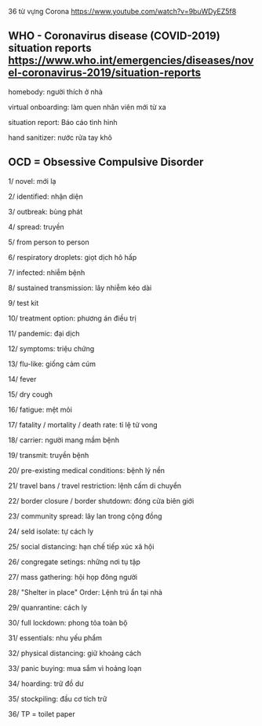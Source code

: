 36 từ vựng Corona
    https://www.youtube.com/watch?v=9buWDyEZ5f8

WHO - Coronavirus disease (COVID-2019) situation reports
    https://www.who.int/emergencies/diseases/novel-coronavirus-2019/situation-reports
---------------------------------------------

homebody: người thích ở nhà

virtual onboarding: làm quen nhân viên mới từ xa

situation report: Báo cáo tình hình

hand sanitizer: nước rửa tay khô

OCD = Obsessive Compulsive Disorder
---------------------------------------------

1/ novel: mới lạ

2/ identified: nhận diện

3/ outbreak: bùng phát

4/ spread: truyền

5/ from person to person

6/ respiratory droplets: giọt dịch hô hấp

7/ infected: nhiễm bệnh

8/ sustained transmission: lây nhiễm kéo dài

9/ test kit

10/ treatment option: phương án điều trị

11/ pandemic: đại dịch

12/ symptoms: triệu chứng

13/ flu-like: giống cảm cúm

14/ fever

15/ dry cough

16/ fatigue: mệt mỏi

17/ fatality / mortality / death rate: tỉ lệ tử vong

18/ carrier: người mang mầm bệnh

19/ transmit: truyền bệnh

20/ pre-existing medical conditions: bệnh lý nền

21/ travel bans / travel restriction: lệnh cấm di chuyển

22/ border closure / border shutdown: đóng cửa biên giới

23/ community spread: lây lan trong cộng đồng

24/ seld isolate: tự cách ly

25/ social distancing: hạn chế tiếp xúc xã hội

26/ congregate setings: những nơi tụ tập

27/ mass gathering: hội họp đông người

28/ "Shelter in place" Order: Lệnh trú ẩn tại nhà

29/ quanrantine: cách ly

30/ full lockdown: phong tỏa toàn bộ

31/ essentials: nhu yếu phẩm

32/ physical distancing: giữ khoảng cách

33/ panic buying: mua sắm vì hoảng loạn

34/ hoarding: trữ đồ dư

35/ stockpiling: đầu cơ tích trữ

36/ TP = toilet paper